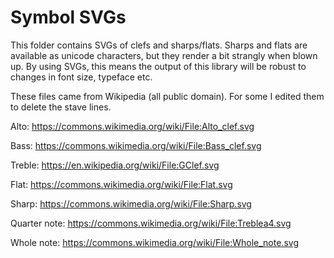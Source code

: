 # Symbol SVGs

This folder contains SVGs of clefs and sharps/flats.
Sharps and flats are available as unicode characters, but they render a bit strangly when blown up. By using SVGs, this means the output of this library will be robust to changes in font size, typeface etc.

These files came from Wikipedia (all public domain). For some I edited them to delete the stave lines.

Alto: https://commons.wikimedia.org/wiki/File:Alto_clef.svg

Bass: https://commons.wikimedia.org/wiki/File:Bass_clef.svg

Treble: https://en.wikipedia.org/wiki/File:GClef.svg

Flat: https://commons.wikimedia.org/wiki/File:Flat.svg

Sharp: https://commons.wikimedia.org/wiki/File:Sharp.svg

Quarter note: https://commons.wikimedia.org/wiki/File:Treblea4.svg

Whole note: https://commons.wikimedia.org/wiki/File:Whole_note.svg